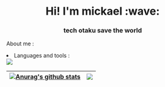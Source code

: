 
<h1 align = "center">Hi! I'm mickael :wave:</h1>
<h3 align = "center"> tech otaku save the world </h3>

About me :

  <li>Languages and tools : </li>
  
  <img src="https://cdn.jsdelivr.net/gh/devicons/devicon/icons/spring/spring-original.svg" />

| <a href="https://github.com/anuraghazra/github-readme-stats"><img align="center" src="https://github-readme-stats.vercel.app/api?username=miclimule&show_icons=true&include_all_commits=true&theme=buefy&hide_border=true" alt="Anurag's github stats" /></a> | <a href="https://github.com/anuraghazra/github-readme-stats"><img align="center" src="https://github-readme-stats.vercel.app/api/top-langs/?username=miclimule&layout=compact&theme=buefy&hide_border=true" /></a> |
| ------------- | ------------- |

